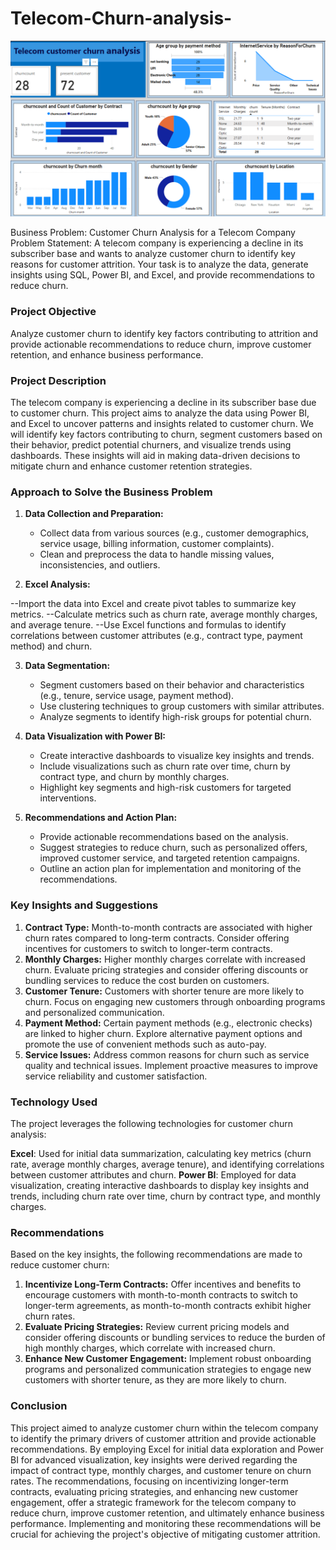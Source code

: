 # Telecom-Churn-analysis-



![image alt](telechurnreport.png)


Business Problem: Customer Churn Analysis for a Telecom Company
Problem Statement: A telecom company is experiencing a decline in its subscriber base and wants to analyze customer churn to identify key reasons for customer attrition. Your task is to analyze the data, generate insights using SQL, Power BI, and Excel, and provide recommendations to reduce churn.

### Project Objective
Analyze customer churn to identify key factors contributing to attrition and provide actionable recommendations to reduce churn, improve customer retention, and enhance business performance.


### Project Description
The telecom company is experiencing a decline in its subscriber base due to customer churn. This project aims to analyze the data using Power BI, and Excel to uncover patterns and insights related to customer churn. We will identify key factors contributing to churn, segment customers based on their behavior, predict potential churners, and visualize trends using dashboards. These insights will aid in making data-driven decisions to mitigate churn and enhance customer retention strategies.

### Approach to Solve the Business Problem

1. **Data Collection and Preparation:**
   - Collect data from various sources (e.g., customer demographics, service usage, billing information, customer complaints).
   - Clean and preprocess the data to handle missing values, inconsistencies, and outliers.
  

2. **Excel Analysis:**

--Import the data into Excel and create pivot tables to summarize key metrics.
--Calculate metrics such as churn rate, average monthly charges, and average tenure.
--Use Excel functions and formulas to identify correlations between customer attributes (e.g., contract type, payment method) and churn.

3. **Data Segmentation:**
   - Segment customers based on their behavior and characteristics (e.g., tenure, service usage, payment method).
   - Use clustering techniques to group customers with similar attributes.
   - Analyze segments to identify high-risk groups for potential churn.

4. **Data Visualization with Power BI:**
   - Create interactive dashboards to visualize key insights and trends.
   - Include visualizations such as churn rate over time, churn by contract type, and churn by monthly charges.
   - Highlight key segments and high-risk customers for targeted interventions.

5. **Recommendations and Action Plan:**
   - Provide actionable recommendations based on the analysis.
   - Suggest strategies to reduce churn, such as personalized offers, improved customer service, and targeted retention campaigns.
   - Outline an action plan for implementation and monitoring of the recommendations.

### Key Insights and Suggestions

1. **Contract Type:** Month-to-month contracts are associated with higher churn rates compared to long-term contracts. Consider offering incentives for customers to switch to longer-term contracts.
2. **Monthly Charges:** Higher monthly charges correlate with increased churn. Evaluate pricing strategies and consider offering discounts or bundling services to reduce the cost burden on customers.
3. **Customer Tenure:** Customers with shorter tenure are more likely to churn. Focus on engaging new customers through onboarding programs and personalized communication.
4. **Payment Method:** Certain payment methods (e.g., electronic checks) are linked to higher churn. Explore alternative payment options and promote the use of convenient methods such as auto-pay.
5. **Service Issues:** Address common reasons for churn such as service quality and technical issues. Implement proactive measures to improve service reliability and customer satisfaction.


### Technology Used

The project leverages the following technologies for customer churn analysis:

**Excel**: Used for initial data summarization, calculating key metrics (churn rate, average monthly charges, average tenure), and identifying correlations between customer attributes and churn.
**Power BI**: Employed for data visualization, creating interactive dashboards to display key insights and trends, including churn rate over time, churn by contract type, and monthly charges.

### Recommendations

Based on the key insights, the following recommendations are made to reduce customer churn:

1. **Incentivize Long-Term Contracts:** Offer incentives and benefits to encourage customers with month-to-month contracts to switch to longer-term agreements, as month-to-month contracts exhibit higher churn rates.
2. **Evaluate Pricing Strategies:** Review current pricing models and consider offering discounts or bundling services to reduce the burden of high monthly charges, which correlate with increased churn.
3. **Enhance New Customer Engagement:** Implement robust onboarding programs and personalized communication strategies to engage new customers with shorter tenure, as they are more likely to churn.


### Conclusion

This project aimed to analyze customer churn within the telecom company to identify the primary drivers of customer attrition and provide actionable recommendations. By employing Excel for initial data exploration and Power BI for advanced visualization, key insights were derived regarding the impact of contract type, monthly charges, and customer tenure on churn rates. The recommendations, focusing on incentivizing longer-term contracts, evaluating pricing strategies, and enhancing new customer engagement, offer a strategic framework for the telecom company to reduce churn, improve customer retention, and ultimately enhance business performance. Implementing and monitoring these recommendations will be crucial for achieving the project's objective of mitigating customer attrition.


